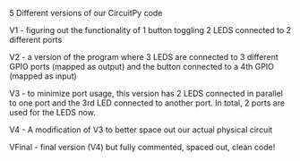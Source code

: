 5 Different versions of our CircuitPy code

V1 - figuring out the functionality of 1 button toggling 2 LEDS connected to 2 different ports

V2 - a version of the program where 3 LEDS are connected to 3 different GPIO ports (mapped as output) and the button connected to a 4th GPIO (mapped as input)

V3 - to minimize port usage, this version has 2 LEDS connected in parallel to one port and the 3rd LED connected to another port. In total, 2 ports are used for the LEDS now.

V4 - A modification of V3 to better space out our actual physical circuit

VFinal - final version (V4) but fully commented, spaced out, clean code!
